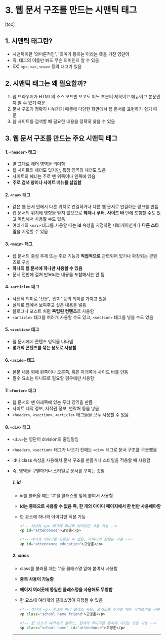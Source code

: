 # 3. 웹 문서 구조를 만드는 시맨틱 태그

[toc]

## 1. 시맨틱 태그란?

- 시맨틱이란 '의미론적인', '의미가 통하는'이라는 뜻을 가진 영단어
- 즉, 태그의 이름만 봐도 무슨 의미인지 알 수 있음
- EX) `<p>`, `<a>`, `<nav>` 등의 태그가 있음

## 2. 시맨틱 태그는 왜 필요할까?

1. 웹 브라우저가 HTML의 소스 코드만 보고도 어느 부분이 제목이고 메뉴이고 본문인지 알 수 있기 때문
2. 문서 구조가 정확히 나눠지기 때문에 다양한 화면에서 웹 문서를 표현하기 쉽기 때문
3. 웹 사이트를 검색할 때 필요한 내용을 정확히 찾을 수 있음

## 3. 웹 문서 구조를 만드는 주요 시맨틱 태그

#### 1. `<header>` 태그

- 말 그대로 헤더 영역을 의미함
- 웹 사이트의 헤더도 있지만, 특정 영역의 헤더도 있음
- 사이트의 헤더는 주로 맨 위쪽이나 왼쪽에 있음
- **주로 검색 창이나 사이트 메뉴를 삽입함**

#### 2. `<nav>` 태그

- 같은 웹 문서 안에서 다른 위치로 연결하거나 다른 웹 문서로 연결하는 링크를 만듬
- 웹 문서의 위치에 영향을 받지 않으므로 **헤더**나 **푸터**, **사이드 바** 안에 포함할 수도 있고 독립해서 사용할 수도 있음
- 여러개의 `<nav>` 태그를 사용할 때는 **id** 속성을 지정하면 내비게이션마다 **다른 스타일**을 지정할 수 있음

#### 3. `<main>` 태그

- 웹 문서의 중심 주제 또는 주요 기능과 **직접적으로** 관련되어 있거나 확장되는 콘텐츠로 구성
- **하나의 웹 문서에 하나만 사용할 수 있음**
- 문서 전반에 걸쳐 반복되는 내용을 포함해서는 안 됨

#### 4. `<article>` 태그

- 사전적 의미로 '신문', '잡지' 등의 의미를 가지고 있음
- 실제로 웹에서 보여주고 싶은 내용을 넣음
- 블로그나 포스트 처럼 **독립된 컨텐츠**로 사용함
- `<article>` 태그를 여러개 사용할 수도 있고, `<section>` 태그를 넣을 수도 있음

#### 5. `<section>` 태그

- 웹 문서에서 콘텐츠 영역을 나타냄
- **몇개의 콘텐츠를 묶는 용도로 사용함**

#### 6. `<aside>` 태그

- 본문 내용 외에 왼쪽이나 오른쪽, 혹은 아래쪽에 사이드 바를 만듬
- 필수 요소는 아니므로 필요할 경우에만 사용함

#### 7. `<footer>` 태그

- 웹 문서의 맨 아래쪽에 있는 푸터 영역을 만듬
- 사이트 제작 정보, 저작권 정보, 연락처 등을 넣음
- `<header>`, `<section>`, `<article>` 태그들을 모두 사용할 수 있음

#### 8. `<div>` 태그

- `<div>`는 영단어 division의 줄임말임

- `<header>`, `<section>` 태그가 나오기 전에는 `<div>` 태그로 문서 구조를 구분했음

- id나 class 속성을 사용해서 문서 구조를 만들거나 스타일을  적용할 때 사용함

- 즉, 영역을 구별하거나 스타일로 문서를 꾸미는 것임

  ##### 1. id

  - id를 불러올 때는 '#'을 클래스명 앞에 붙여서 사용함

  - **id는 중복으로 사용할 수 없음 즉, 한 개의 아이디 페이지에서 한 번만 사용해야함**

  - 한 요소에 하나의 아이디만 적용 가능

    ~~~ html
    <!-- 하나의 <p> 태그에 하나의 아이디만 사용 가능 -->
    <p id="attendance">고영훈</p>
    
    <!-- 여러개 아이디를 사용할 수 없음, 아이디의 잘못된 사용 -->
    <p id="attendance education">고영훈</p>
    ~~~

    

  ##### 2. class

  - class를 불러올 때는 '.'을 클래스명 앞에 붙여서 사용함

  - **중복 사용이 가능함**

  - **페이지 여러곳에 동일한 클래스명을 사용해도 무방함**

  - 한 요소에 여러개의 클래스명이 지정될 수 있음

    ~~~ html
    <!-- 하나의 <p> 태그에 여러 클래스 사용, 클래스를 추가할 때는 띄어쓰기로 구분 -->
    <p class="school name friend">고영훈</p>
    
    <!-- 한 요소가 여러개의 클래스, 한개의 아이디를 동시에 가지는 것은 가능 -->
    <p class="school name" id="attendance">고영훈</p>
    ~~~

    

  <hr />

  

  

  
